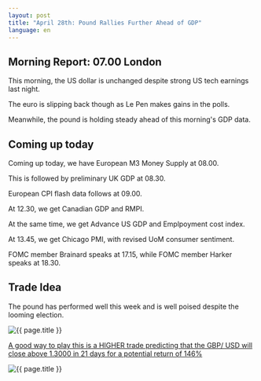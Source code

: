 ```yaml
---
layout: post
title: "April 28th: Pound Rallies Further Ahead of GDP"
language: en
---
```

## Morning Report: 07.00 London

This morning, the US dollar is unchanged despite strong US tech earnings last night. 

The euro is slipping back though as Le Pen makes gains in the polls. 

Meanwhile, the pound is holding steady ahead of this morning's GDP data.


## Coming up today

Coming up today, we have European M3 Money Supply at 08.00.

This is followed by preliminary UK GDP at 08.30. 

European CPI flash data follows at 09.00. 

At 12.30, we get Canadian GDP and RMPI. 

At the same time, we get Advance US GDP and Emplpoyment cost index. 

At 13.45, we get Chicago PMI, with revised UoM consumer sentiment. 

FOMC member Brainard speaks at 17.15, while FOMC member Harker speaks at 18.30.


## Trade Idea

The pound has performed well this week and is well poised despite the looming election. 

<img class="post-image" src="{{ site.url }}/images/2017-04-28_06-55-20.jpg" alt="{{ page.title }}" title="{{ page.title }}">

<a href="%LINK%%?currency=GBP&market=forex&underlying=frxGBPUSD&formname=higherlower&duration_amount=21&duration_units=d&amount=10&amount_type=payout&expiry_type=duration&barrier=1.3000" target="_blank">A good way to play this is a HIGHER trade predicting that the GBP/ USD will close above 1.3000 in 21 days for a potential return of 146%</a>

<img class="post-image" src="{{ site.url }}/images/2017-04-28_06-56-07.jpg" alt="{{ page.title }}" title="{{ page.title }}">